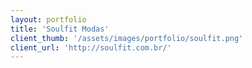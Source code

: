 ```yaml
---
layout: portfolio
title: 'Soulfit Modas'
client_thumb: '/assets/images/portfolio/soulfit.png'
client_url: 'http://soulfit.com.br/'
---
```

